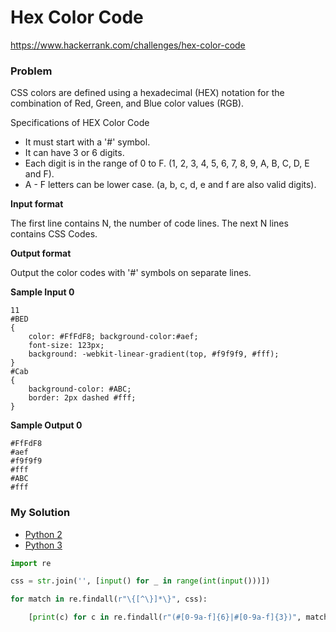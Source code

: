 # Hex Color Code

https://www.hackerrank.com/challenges/hex-color-code

### Problem

CSS colors are defined using a hexadecimal (HEX) notation for the combination of Red, Green, and Blue color values (RGB).  

Specifications of HEX Color Code  

- It must start with a '#' symbol.
- It can have 3 or 6 digits.
- Each digit is in the range of 0 to F. (1, 2, 3, 4, 5, 6, 7, 8, 9, A, B, C, D, E and F).
- A - F letters can be lower case. (a, b, c, d, e and f are also valid digits).

**Input format**

The first line contains N, the number of code lines.
The next N lines contains CSS Codes.

**Output format**

Output the color codes with '#' symbols on separate lines.

**Sample Input 0**

```
11
#BED
{
    color: #FfFdF8; background-color:#aef;
    font-size: 123px;
    background: -webkit-linear-gradient(top, #f9f9f9, #fff);
}
#Cab
{
    background-color: #ABC;
    border: 2px dashed #fff;
}   
```

**Sample Output 0**

```
#FfFdF8
#aef
#f9f9f9
#fff
#ABC
#fff
```

### My Solution

- [Python 2](python2.py)
- [Python 3](python3.py)
```python
import re

css = str.join('', [input() for _ in range(int(input()))])

for match in re.findall(r"\{[^\}]*\}", css):

    [print(c) for c in re.findall(r"(#[0-9a-f]{6}|#[0-9a-f]{3})", match, re.I)]
````